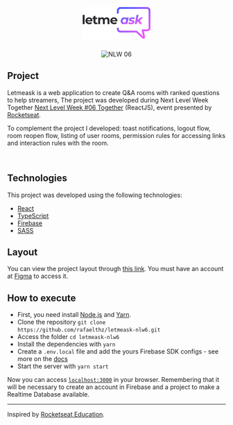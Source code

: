 <h1 align="center">
	<img alt="letmeask" title="letmeask" src="public/logo.png" />
</h1>

<p align="center">
	<img src="https://img.shields.io/static/v1?label=NLW&message=06&color=8257E5&labelColor=000000" alt="NLW 06" />
</p>

## Project

Letmeask is a web application to create Q&A rooms with ranked questions to help streamers, The project was developed during Next Level Week Together [Next Level Week #06 Together](https://nextlevelweek.com/) (ReactJS), event presented by [Rocketseat](https://rocketseat.com.br/).

To complement the project I developed: toast notifications, logout flow, room reopen flow, listing of user rooms, permission rules for accessing links and interaction rules with the room.

<br>

## Technologies

This project was developed using the following technologies:

- [React](https://reactjs.org)
- [TypeScript](https://www.typescriptlang.org/)
- [Firebase](https://firebase.google.com/)
- [SASS](https://sass-lang.com/install)

## Layout

You can view the project layout through [this link](https://www.figma.com/file/u0BQK8rCf2KgzcukdRRCWh/Letmeask/duplicate). You must have an account at [Figma](http://figma.com/) to access it.

## How to execute

- First, you need install [Node.js](https://nodejs.org/en/download/) and [Yarn](https://yarnpkg.com/).
- Clone the repository `git clone https://github.com/rafaelthz/letmeask-nlw6.git`
- Access the folder `cd letmeask-nlw6`
- Install the dependencies with `yarn`
- Create a `.env.local` file and add the yours Firebase SDK configs - see more on the [docs](https://firebase.google.com/docs)
- Start the server with `yarn start`

Now you can access [`localhost:3000`](http://localhost:3000) in your browser.
Remembering that it will be necessary to create an account in Firebase and a project to make a Realtime Database available.

---

Inspired by [Rocketseat Education](https://github.com/rocketseat-education/nlw-06-reactjs).
